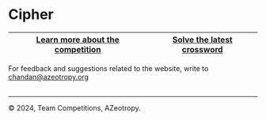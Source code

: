 # Cipher
 
 
 [Learn more about the competition](https://tinyurl.com/cipher) | [Solve the latest crossword](https://bit.ly/cipher) |
 ---|---|
 
 For feedback and suggestions related to the website, write to [chandan@azeotropy.org](mailto:chandan@azeotropy.org) <br/><br/>
 
 ---

&copy; 2024, Team Competitions, AZeotropy.
